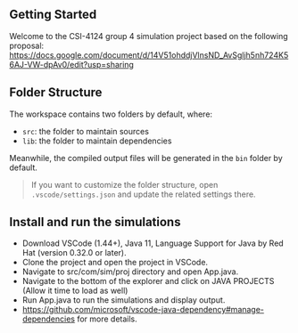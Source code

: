 ## Getting Started

Welcome to the CSI-4124 group 4 simulation project based on the following proposal:
https://docs.google.com/document/d/14V51ohddjVlnsND_AvSgljh5nh724K56AJ-VW-dpAv0/edit?usp=sharing

## Folder Structure

The workspace contains two folders by default, where:

- `src`: the folder to maintain sources
- `lib`: the folder to maintain dependencies

Meanwhile, the compiled output files will be generated in the `bin` folder by default.

> If you want to customize the folder structure, open `.vscode/settings.json` and update the related settings there.

## Install and run the simulations

- Download VSCode (1.44+), Java 11, Language Support for Java by Red Hat (version 0.32.0 or later).
- Clone the project and open the project in VSCode.
- Navigate to src/com/sim/proj directory and open App.java.
- Navigate to the bottom of the explorer and click on JAVA PROJECTS (Allow it time to load as well)
- Run App.java to run the simulations and display output.
- https://github.com/microsoft/vscode-java-dependency#manage-dependencies for more details.
